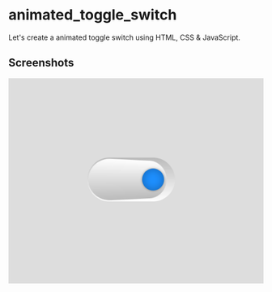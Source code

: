 # animated_toggle_switch

Let's create a animated toggle switch using HTML, CSS & JavaScript.


## Screenshots

![App Screenshot](https://github.com/stunninghub/animated_toggle_switch/blob/main/switch.png)


